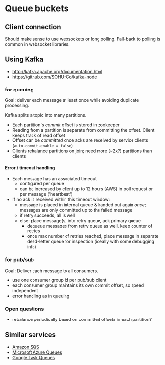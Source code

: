# Queue buckets
## Client connection
Should make sense to use websockets or long polling. Fall-back to polling is
common in websocket libraries.

## Using Kafka
- http://kafka.apache.org/documentation.html
- https://github.com/SOHU-Co/kafka-node

### for queuing
Goal: deliver each message at least once while avoiding duplicate processing.

Kafka splits a topic into many partitions.
- Each partition's *commit* offset is stored in zookeeper
- Reading from a partition is separate from committing the offset. Client
  keeps track of read offset
- Offset can be *committed* once acks are received by service clients
  (`auto.commit.enable = false`)
- Clients rebalance partitions on join; need more (~2x?) partitions than clients

#### Error / timeout handling
- Each message has an associated timeout
    - configured per queue
    - can be increased by client up to 12 hours (AWS) in poll request or per
      message ('heartbeat')
- If no ack is received within this timeout window:
    - message is placed in internal queue & handed out again *once*; messages
      are only committed up to the failed message
    - if retry succeeds, all is well
    - else: place message(s) into retry queue, ack primary queue
        - dequeue messages from retry queue as well, keep counter of retries
        - once max number of retries reached, place message in separate
          dead-letter queue for inspection (ideally with some debugging info)

### for pub/sub
Goal: Deliver each message to all consumers.

- use one consumer group id per pub/sub client
- each consumer group maintains its own commit offset, so speed independent
- error handling as in queuing

### Open questions
- rebalance periodically based on committed offsets in each partition?

## Similar services
- [Amazon SQS](http://docs.aws.amazon.com/AWSSimpleQueueService/latest/SQSDeveloperGuide/Welcome.html)
- [Microsoft Azure
  Queues](http://azure.microsoft.com/en-us/documentation/articles/storage-nodejs-how-to-use-queues/)
- [Google Task
  Queues](https://developers.google.com/appengine/docs/python/taskqueue/rest/)
